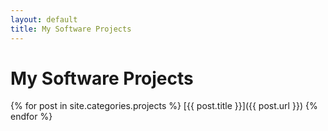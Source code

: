 ```yaml
---
layout: default
title: My Software Projects
---
```


# My Software Projects

{% for post in site.categories.projects %}
  [{{ post.title }}]({{ post.url }})
{% endfor %}